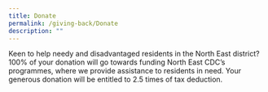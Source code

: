 ```yaml
---
title: Donate
permalink: /giving-back/Donate
description: ""
---
```

Keen to help needy and disadvantaged residents in the North East district? 100% of your donation will go towards funding North East CDC’s programmes, where we provide assistance to residents in need. Your generous donation will be entitled to 2.5 times of tax deduction.